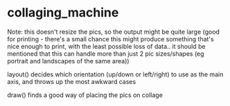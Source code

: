 # collaging_machine

Note: this doesn't resize the pics, so the output might be quite large (good for printing - there's a small chance this might produce something that's nice enough to print, with the least possible loss of data.. it should be mentioned that this can handle more than just 2 pic sizes/shapes (eg portrait and landscapes of the same area))

layout() decides which orientation (up/down or left/right) to use as the main axis, and throws up the most awkward cases

draw() finds a good way of placing the pics on collage

